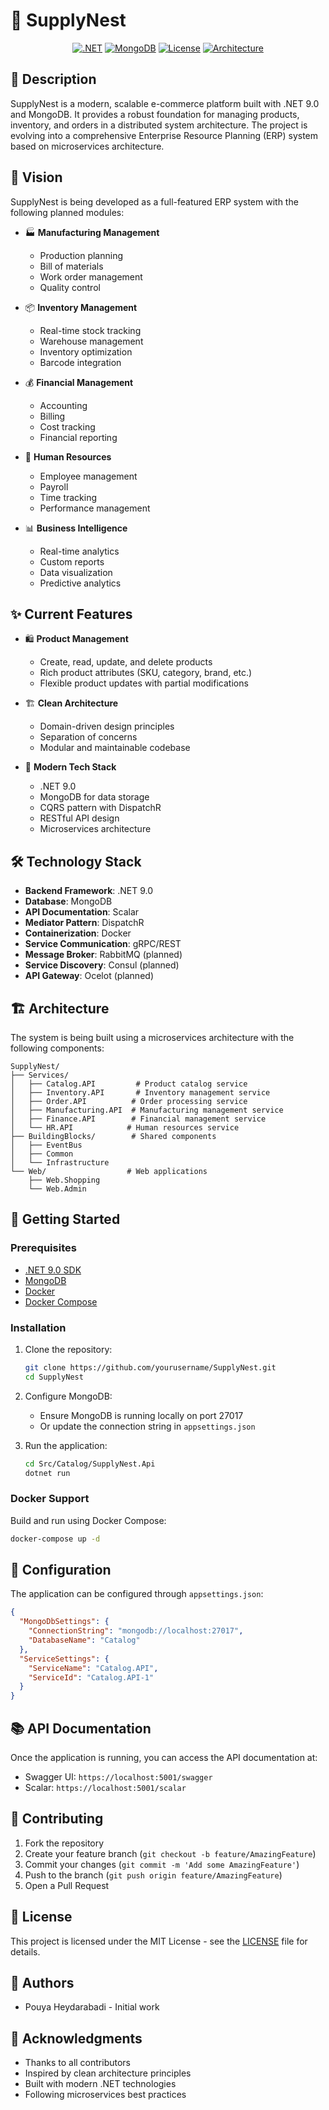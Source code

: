 # 🏪 SupplyNest

<div align="center">

[![.NET](https://img.shields.io/badge/.NET-9.0-512BD4?style=flat-square&logo=dotnet)](https://dotnet.microsoft.com/download/dotnet/9.0)
[![MongoDB](https://img.shields.io/badge/MongoDB-6.0-47A248?style=flat-square&logo=mongodb)](https://www.mongodb.com/)
[![License](https://img.shields.io/badge/license-MIT-blue.svg?style=flat-square)](LICENSE)
[![Architecture](https://img.shields.io/badge/Architecture-Microservices-2496ED?style=flat-square&logo=docker)]()

</div>

## 📝 Description

SupplyNest is a modern, scalable e-commerce platform built with .NET 9.0 and MongoDB. It provides a robust foundation for managing products, inventory, and orders in a distributed system architecture. The project is evolving into a comprehensive Enterprise Resource Planning (ERP) system based on microservices architecture.

## 🎯 Vision

SupplyNest is being developed as a full-featured ERP system with the following planned modules:

- 🏭 **Manufacturing Management**
  - Production planning
  - Bill of materials
  - Work order management
  - Quality control

- 📦 **Inventory Management**
  - Real-time stock tracking
  - Warehouse management
  - Inventory optimization
  - Barcode integration

- 💰 **Financial Management**
  - Accounting
  - Billing
  - Cost tracking
  - Financial reporting

- 👥 **Human Resources**
  - Employee management
  - Payroll
  - Time tracking
  - Performance management

- 📊 **Business Intelligence**
  - Real-time analytics
  - Custom reports
  - Data visualization
  - Predictive analytics

## ✨ Current Features

- 🛍️ **Product Management**
  - Create, read, update, and delete products
  - Rich product attributes (SKU, category, brand, etc.)
  - Flexible product updates with partial modifications

- 🏗️ **Clean Architecture**
  - Domain-driven design principles
  - Separation of concerns
  - Modular and maintainable codebase

- 🚀 **Modern Tech Stack**
  - .NET 9.0
  - MongoDB for data storage
  - CQRS pattern with DispatchR
  - RESTful API design
  - Microservices architecture

## 🛠️ Technology Stack

- **Backend Framework**: .NET 9.0
- **Database**: MongoDB
- **API Documentation**: Scalar
- **Mediator Pattern**: DispatchR
- **Containerization**: Docker
- **Service Communication**: gRPC/REST
- **Message Broker**: RabbitMQ (planned)
- **Service Discovery**: Consul (planned)
- **API Gateway**: Ocelot (planned)

## 🏗️ Architecture

The system is being built using a microservices architecture with the following components:

```
SupplyNest/
├── Services/
│   ├── Catalog.API         # Product catalog service
│   ├── Inventory.API       # Inventory management service
│   ├── Order.API          # Order processing service
│   ├── Manufacturing.API  # Manufacturing management service
│   ├── Finance.API        # Financial management service
│   └── HR.API            # Human resources service
├── BuildingBlocks/        # Shared components
│   ├── EventBus
│   ├── Common
│   └── Infrastructure
└── Web/                  # Web applications
    ├── Web.Shopping
    └── Web.Admin
```

## 🚀 Getting Started

### Prerequisites

- [.NET 9.0 SDK](https://dotnet.microsoft.com/download/dotnet/9.0)
- [MongoDB](https://www.mongodb.com/try/download/community)
- [Docker](https://www.docker.com/products/docker-desktop)
- [Docker Compose](https://docs.docker.com/compose/install/)

### Installation

1. Clone the repository:
   ```bash
   git clone https://github.com/yourusername/SupplyNest.git
   cd SupplyNest
   ```

2. Configure MongoDB:
   - Ensure MongoDB is running locally on port 27017
   - Or update the connection string in `appsettings.json`

3. Run the application:
   ```bash
   cd Src/Catalog/SupplyNest.Api
   dotnet run
   ```

### Docker Support

Build and run using Docker Compose:
```bash
docker-compose up -d
```

## 🔧 Configuration

The application can be configured through `appsettings.json`:

```json
{
  "MongoDbSettings": {
    "ConnectionString": "mongodb://localhost:27017",
    "DatabaseName": "Catalog"
  },
  "ServiceSettings": {
    "ServiceName": "Catalog.API",
    "ServiceId": "Catalog.API-1"
  }
}
```

## 📚 API Documentation

Once the application is running, you can access the API documentation at:
- Swagger UI: `https://localhost:5001/swagger`
- Scalar: `https://localhost:5001/scalar`

## 🤝 Contributing

1. Fork the repository
2. Create your feature branch (`git checkout -b feature/AmazingFeature`)
3. Commit your changes (`git commit -m 'Add some AmazingFeature'`)
4. Push to the branch (`git push origin feature/AmazingFeature`)
5. Open a Pull Request

## 📄 License

This project is licensed under the MIT License - see the [LICENSE](LICENSE) file for details.

## 👥 Authors

- Pouya Heydarabadi - Initial work

## 🙏 Acknowledgments

- Thanks to all contributors
- Inspired by clean architecture principles
- Built with modern .NET technologies
- Following microservices best practices 
